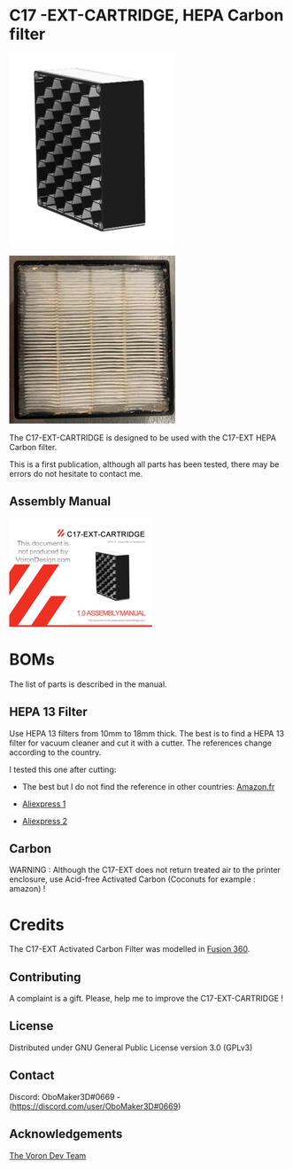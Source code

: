# C17 -EXT-CARTRIDGE, HEPA Carbon filter

![C17 -EXT-CARTRIDGE, HEPA Carbon filter](JPG/IMG_1.png "")

![C17 -EXT-CARTRIDGE, HEPA Carbon filter](JPG/IMG_2.png "C17 -EXT, External HEPA Carbon filter")

The C17-EXT-CARTRIDGE is designed to be used with the C17-EXT HEPA Carbon filter.

This is a first publication, although all parts has been tested, there may be errors do not hesitate to contact me.

## Assembly Manual

[![Assembly Manual](JPG/IMG_3.png)](Doc/VORON_C17_EXT_CARTRIDGE_V1_0.pdf "Assembly Manual")

# BOMs

The list of parts is described in the manual.

## HEPA 13 Filter

Use HEPA 13 filters from 10mm to 18mm thick. The best is to find a HEPA 13 filter for vacuum cleaner and cut it with a cutter. The references change according to the country.

I tested this one after cutting: 

- The best but I do not find the reference in other countries: [Amazon.fr](https://www.amazon.fr/gp/product/B01MCTSXVR/ref=ppx_yo_dt_b_asin_title_o06_s00?ie=UTF8&psc=1)
 
 - [Aliexpress 1](https://fr.aliexpress.com/item/4000071269334.html?spm=a2g0o.productlist.0.0.574c118d9Bmk6H&algo_pvid=f6bc77a3-4082-4ada-840b-ccc360a0eb8a&aem_p4p_detail=202205140919487673921735755640028568333&algo_exp_id=f6bc77a3-4082-4ada-840b-ccc360a0eb8a-4&pdp_ext_f=%7B%22sku_id%22%3A%2210000000183120618%22%7D&pdp_npi=2%40dis%21EUR%21%219.53%21%21%211.99%21%21%402100bdec16525451882826492ee768%2110000000183120618%21sea)

- [Aliexpress 2](https://fr.aliexpress.com/item/4001298732898.html?spm=a2g0o.order_list.0.0.21ef5e5bHvenA3&gatewayAdapt=glo2fra)


## Carbon

WARNING : Although the C17-EXT does not return treated air to the printer enclosure, use Acid-free Activated Carbon (Coconuts for example : amazon) !

# Credits

The C17-EXT Activated Carbon Filter was modelled in [Fusion 360](http://autodesk.com).

## Contributing

A complaint is a gift. Please, help me to improve the C17-EXT-CARTRIDGE !

## License

Distributed under GNU General Public License version 3.0 (GPLv3)

## Contact

Discord: OboMaker3D#0669 - (<https://discord.com/user/OboMaker3D#0669>)

## Acknowledgements

[The Voron Dev Team](https://vorondesign.com/)
